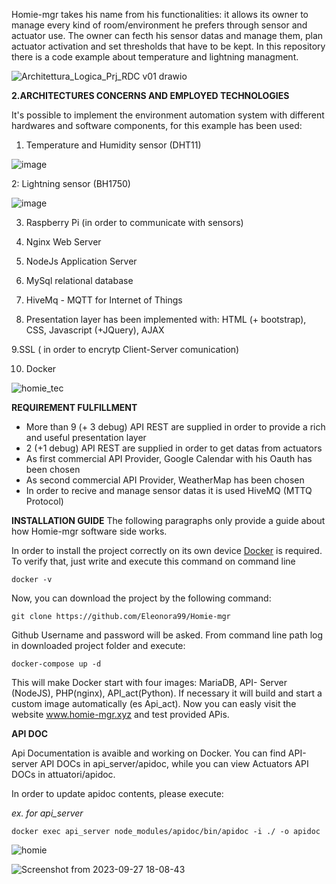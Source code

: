 Homie-mgr takes his name from his functionalities: it allows its owner to manage every kind of room/environment he prefers through sensor and actuator use.
The owner can fecth his sensor datas and manage them, plan actuator activation and set thresholds that have to be kept.
In this repository there is a code example about temperature and lightning managment.

![Architettura_Logica_Prj_RDC v01 drawio](https://user-images.githubusercontent.com/68509977/154546554-c97de1db-53cd-4f1d-94e0-310a96c2c623.png)


**2.ARCHITECTURES CONCERNS AND EMPLOYED TECHNOLOGIES**

It's possible to implement the environment automation system with different hardwares and software components, for this example has been used:

1. Temperature and Humidity sensor (DHT11)
   


![image](https://www.antoniovasco.it/wp-content/uploads/2020/01/DHT11-Sensor.jpg)


2: Lightning sensor (BH1750)

![image](https://cdn-reichelt.de/bilder/web/xxl_ws/A300/GY-302_1.png)


3. Raspberry Pi (in order to communicate with sensors)

4. Nginx Web Server

5. NodeJs Application Server

6. MySql relational database

7. HiveMq - MQTT for Internet of Things

8. Presentation layer has been implemented with:  HTML (+ bootstrap), CSS, Javascript (+JQuery), AJAX

9.SSL ( in order to encrytp Client-Server comunication)

10. Docker



![homie_tec](https://user-images.githubusercontent.com/68509977/170279417-f3bcfefc-4c38-4216-89d0-f391e400d15e.png)


**REQUIREMENT FULFILLMENT**

- More than 9 (+ 3 debug) API REST are supplied in order to provide a rich and useful presentation layer
- 2 (+1 debug) API REST are supplied in order to get datas from actuators
- As first commercial API Provider, Google Calendar with his Oauth has been chosen 
- As second commercial API Provider, WeatherMap  has been chosen 
- In order to recive and manage sensor datas it is used HiveMQ (MTTQ Protocol)


**INSTALLATION GUIDE**
The following paragraphs only provide a guide about how Homie-mgr software side works.

In order to install the project correctly on its own device [Docker](https://docs.docker.com/engine/install/) is required.
To verify that, just write and execute this command on command line

```
docker -v
```
Now, you can download the project by the following command:

```
git clone https://github.com/Eleonora99/Homie-mgr
```
Github Username and password will be asked.
From command line path log in downloaded project folder and execute:

```
docker-compose up -d
```
This will make Docker start with four images: MariaDB, API- Server (NodeJS), PHP(nginx), API_act(Python).
If necessary it will build and start a custom image automatically (es Api_act). 
Now you can easly visit the website www.homie-mgr.xyz and test provided APis.




**API DOC**

Api Documentation is avaible and working on Docker.
You can find  API-server API DOCs in api_server/apidoc,
while you can view Actuators API DOCs in attuatori/apidoc.

In order to update apidoc contents, please execute:

*ex. for api_server*
```
docker exec api_server node_modules/apidoc/bin/apidoc -i ./ -o apidoc 
```



![homie](https://github.com/Eleonora99/Homie-mgr/assets/68509977/2a55e84c-c1c3-4ec6-bc9d-6d3f030a8e5b)


![Screenshot from 2023-09-27 18-08-43](https://github.com/Eleonora99/Homie-mgr/assets/68509977/2ee5ed8b-4c76-4144-ac26-ecf6d7e897a3)




